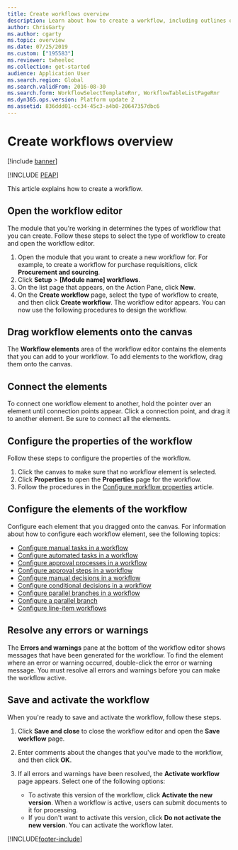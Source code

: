 ```yaml
---
title: Create workflows overview
description: Learn about how to create a workflow, including outlines on opening the workflow editor and configuring the properties of a workflow.
author: ChrisGarty
ms.author: cgarty
ms.topic: overview
ms.date: 07/25/2019
ms.custom: ["195583"]
ms.reviewer: twheeloc
ms.collection: get-started
audience: Application User
ms.search.region: Global
ms.search.validFrom: 2016-08-30
ms.search.form: WorkflowSelectTemplateRnr, WorkflowTableListPageRnr
ms.dyn365.ops.version: Platform update 2
ms.assetid: 836ddd01-cc34-45c3-a4b0-20647357dbc6
---
```


# Create workflows overview

[!include [banner](../includes/banner.md)]


[!INCLUDE [PEAP](../../../includes/peap-3.md)]

This article explains how to create a workflow.

## Open the workflow editor

The module that you're working in determines the types of workflow that you can create. Follow these steps to select the type of workflow to create and open the workflow editor.

1. Open the module that you want to create a new workflow for. For example, to create a workflow for purchase requisitions, click **Procurement and sourcing**.
2. Click **Setup** &gt; **\[Module name\] workflows**.
3. On the list page that appears, on the Action Pane, click **New**.
4. On the **Create workflow** page, select the type of workflow to create, and then click **Create workflow**. The workflow editor appears. You can now use the following procedures to design the workflow.

## Drag workflow elements onto the canvas

The **Workflow elements** area of the workflow editor contains the elements that you can add to your workflow. To add elements to the workflow, drag them onto the canvas.

## Connect the elements

To connect one workflow element to another, hold the pointer over an element until connection points appear. Click a connection point, and drag it to another element. Be sure to connect all the elements.

## Configure the properties of the workflow

Follow these steps to configure the properties of the workflow.

1. Click the canvas to make sure that no workflow element is selected.
2. Click **Properties** to open the **Properties** page for the workflow.
3. Follow the procedures in the [Configure workflow properties](configure-workflow-properties.md) article.

## Configure the elements of the workflow

Configure each element that you dragged onto the canvas. For information about how to configure each workflow element, see the following topics:

- [Configure manual tasks in a workflow](configure-manual-task-workflow.md)
- [Configure automated tasks in a workflow](configure-automated-task-workflow.md)
- [Configure approval processes in a workflow](configure-approval-process-workflow.md)
- [Configure approval steps in a workflow](configure-approval-step-workflow.md)
- [Configure manual decisions in a workflow](configure-manual-decision-workflow.md)
- [Configure conditional decisions in a workflow](configure-conditional-decision-workflow.md)
- [Configure parallel branches in a workflow](configure-parallel-activity-workflow.md)
- [Configure a parallel branch](configure-parallel-branch-workflow.md)
- [Configure line-item workflows](configure-line-item-workflow.md)

## Resolve any errors or warnings

The **Errors and warnings** pane at the bottom of the workflow editor shows messages that have been generated for the workflow. To find the element where an error or warning occurred, double-click the error or warning message. You must resolve all errors and warnings before you can make the workflow active.

## Save and activate the workflow

When you're ready to save and activate the workflow, follow these steps.

1. Click **Save and close** to close the workflow editor and open the **Save workflow** page.
2. Enter comments about the changes that you've made to the workflow, and then click **OK**.
3. If all errors and warnings have been resolved, the **Activate workflow** page appears. Select one of the following options:

    - To activate this version of the workflow, click **Activate the new version**. When a workflow is active, users can submit documents to it for processing.
    - If you don't want to activate this version, click **Do not activate the new version**. You can activate the workflow later.


[!INCLUDE[footer-include](../../../includes/footer-banner.md)]
